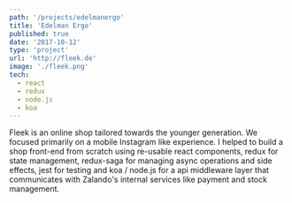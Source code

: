 ```yaml
---
path: '/projects/edelmanergo'
title: 'Edelman Ergo'
published: true
date: '2017-10-12'
type: 'project'
url: 'http://fleek.de'
image: './fleek.png'
tech:
  - react
  - redux
  - node.js
  - koa
---
```


Fleek is an online shop tailored towards the younger generation. We focused primarily on a mobile Instagram like experience.
I helped to build a shop front-end from scratch using re-usable react components, redux for state management, redux-saga for managing async operations and side effects, jest for testing and koa / node.js for a api middleware layer that communicates with
Zalando's internal services like payment and stock management.
